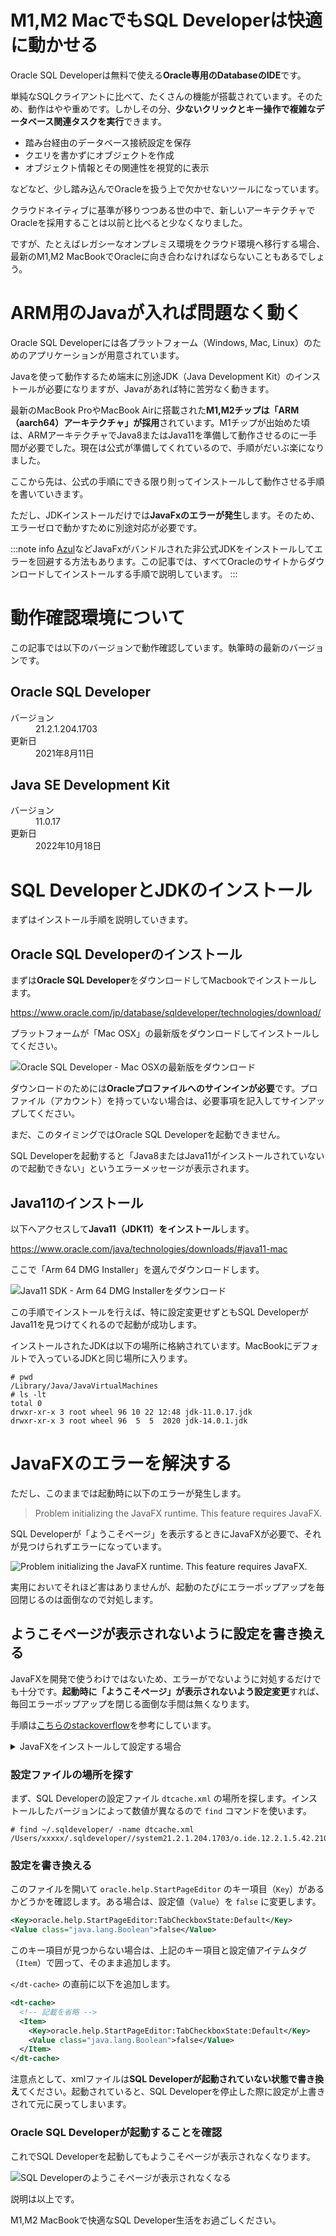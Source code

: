 <!--
title:   M1,M2(ARM)のMacBookでOracle SQL Developerをエラーゼロで動かす
tags:    JDK,M1,M2,oracle,sqldeveloper
id:      cd64cee96895b8ca7080
private: false
-->
# M1,M2 MacでもSQL Developerは快適に動かせる

Oracle SQL Developerは無料で使える**Oracle専用のDatabaseのIDE**です。

単純なSQLクライアントに比べて、たくさんの機能が搭載されています。そのため、動作はやや重めです。しかしその分、**少ないクリックとキー操作で複雑なデータベース関連タスクを実行**できます。

* 踏み台経由のデータベース接続設定を保存
* クエリを書かずにオブジェクトを作成
* オブジェクト情報とその関連性を視覚的に表示

などなど、少し踏み込んでOracleを扱う上で欠かせないツールになっています。

クラウドネイティブに基準が移りつつある世の中で、新しいアーキテクチャでOracleを採用することは以前と比べると少なくなりました。

ですが、たとえばレガシーなオンプレミス環境をクラウド環境へ移行する場合、最新のM1,M2 MacBookでOracleに向き合わなければならないこともあるでしょう。

# ARM用のJavaが入れば問題なく動く

Oracle SQL Developerには各プラットフォーム（Windows, Mac, Linux）のためのアプリケーションが用意されています。

Javaを使って動作するため端末に別途JDK（Java Development Kit）のインストールが必要になりますが、Javaがあれば特に苦労なく動きます。

最新のMacBook ProやMacBook Airに搭載された**M1,M2チップは「ARM（aarch64）アーキテクチャ」が採用**されています。M1チップが出始めた頃は、ARMアーキテクチャでJava8またはJava11を準備して動作させるのに一手間が必要でした。現在は公式が準備してくれているので、手順がだいぶ楽になりました。

ここから先は、公式の手順にできる限り則ってインストールして動作させる手順を書いていきます。

ただし、JDKインストールだけでは**JavaFxのエラーが発生**します。そのため、エラーゼロで動かすために別途対応が必要です。

:::note info
[Azul](https://www.azul.com/)などJavaFxがバンドルされた非公式JDKをインストールしてエラーを回避する方法もあります。この記事では、すべてOracleのサイトからダウンロードしてインストールする手順で説明しています。
:::

# 動作確認環境について

この記事では以下のバージョンで動作確認しています。執筆時の最新のバージョンです。

## Oracle SQL Developer

<dl>
  <dt>バージョン</dt>
  <dd>21.2.1.204.1703</dd>
  <dt>更新日</dt>
  <dd>2021年8月11日</dd>
</dl>

## Java SE Development Kit

<dl>
  <dt>バージョン</dt>
  <dd>11.0.17</dd>
  <dt>更新日</dt>
  <dd>2022年10月18日</dd>
</dl>

# SQL DeveloperとJDKのインストール

まずはインストール手順を説明していきます。

## Oracle SQL Developerのインストール

まずは**Oracle SQL Developer**をダウンロードしてMacbookでインストールします。

https://www.oracle.com/jp/database/sqldeveloper/technologies/download/

プラットフォームが「Mac OSX」の最新版をダウンロードしてインストールしてください。

![Oracle SQL Developer - Mac OSXの最新版をダウンロード](../images/oracle-sqldeveloper-download-macosx.png)

ダウンロードのためには**Oracleプロファイルへのサインインが必要**です。プロファイル（アカウント）を持っていない場合は、必要事項を記入してサインアップしてください。

まだ、このタイミングではOracle SQL Developerを起動できません。

SQL Developerを起動すると「Java8またはJava11がインストールされていないので起動できない」というエラーメッセージが表示されます。

## Java11のインストール

以下へアクセスして**Java11（JDK11）をインストール**します。

https://www.oracle.com/java/technologies/downloads/#java11-mac

ここで「Arm 64 DMG Installer」を選んでダウンロードします。

![Java11 SDK - Arm 64 DMG Installerをダウンロード](../images/oracle-java11-download-macosx.png)

この手順でインストールを行えば、特に設定変更せずともSQL DeveloperがJava11を見つけてくれるので起動が成功します。

インストールされたJDKは以下の場所に格納されています。MacBookにデフォルトで入っているJDKと同じ場所に入ります。

```console
# pwd
/Library/Java/JavaVirtualMachines
# ls -lt
total 0
drwxr-xr-x 3 root wheel 96 10 22 12:48 jdk-11.0.17.jdk
drwxr-xr-x 3 root wheel 96  5  5  2020 jdk-14.0.1.jdk
```

# JavaFXのエラーを解決する

ただし、このままでは起動時に以下のエラーが発生します。

> Problem initializing the JavaFX runtime. This feature requires JavaFX.

SQL Developerが「ようこそページ」を表示するときにJavaFXが必要で、それが見つけられずエラーになっています。

![Problem initializing the JavaFX runtime. This feature requires JavaFX.](../images/sqldeveloper-problem-initializing-the-javafx-runtime.png)

実用においてそれほど害はありませんが、起動のたびにエラーポップアップを毎回閉じるのは面倒なので対処します。

## ようこそページが表示されないように設定を書き換える

JavaFXを開発で使うわけではないため、エラーがでないように対処するだけでも十分です。**起動時に「ようこそページ」が表示されないよう設定変更**すれば、毎回エラーポップアップを閉じる面倒な手間は無くなります。

手順は[こちらのstackoverflow](https://stackoverflow.com/questions/52484814/oracle-sql-developer-problem-initializing-welcome-page)を参考にしています。

<details><summary>JavaFXをインストールして設定する場合</summary>

JavaFXはJavaでGUIアプリケーションを作成するためのフレームワークです。[OpenJavaFXサイト](https://gluonhq.com/products/javafx/#ea)から「aarch64」のJava11（JDK11）に対応したJavaFXのをインストールして、SQL Developerに読み込ませることでエラーを回避できる可能性があります。ただ、記事作成時点ではARM（aarch64）対応のJavaFX 11はダウンロードができませんでした。なお、JavaFXがARM（aarch64）に対応したのも2021年末頃で、比較的最近の出来事です。

</details>

### 設定ファイルの場所を探す

まず、SQL Developerの設定ファイル `dtcache.xml` の場所を探します。インストールしたバージョンによって数値が異なるので `find` コマンドを使います。

```console
# find ~/.sqldeveloper/ -name dtcache.xml
/Users/xxxxx/.sqldeveloper//system21.2.1.204.1703/o.ide.12.2.1.5.42.210420.1713/dtcache.xml
```

### 設定を書き換える

このファイルを開いて `oracle.help.StartPageEditor` のキー項目（`Key`）があるかどうかを確認します。ある場合は、設定値（`Value`）を `false` に変更します。

```xml
<Key>oracle.help.StartPageEditor:TabCheckboxState:Default</Key>
<Value class="java.lang.Boolean">false</Value>
```

このキー項目が見つからない場合は、上記のキー項目と設定値アイテムタグ（`Item`）で囲って、そのまま追加します。

`</dt-cache>` の直前に以下を追加します。

```xml
<dt-cache>
  <!-- 記載を省略 -->
  <Item>
    <Key>oracle.help.StartPageEditor:TabCheckboxState:Default</Key>
    <Value class="java.lang.Boolean">false</Value>
  </Item>
</dt-cache>
```

注意点として、xmlファイルは**SQL Developerが起動されていない状態で書き換え**てください。起動されていると、SQL Developerを停止した際に設定が上書きされて元に戻ってしまいます。

### Oracle SQL Developerが起動することを確認

これでSQL Developerを起動してもようこそページが表示されなくなります。

![SQL Developerのようこそページが表示されなくなる](../images/sqldeveloper-noproblem-initializing.png)

説明は以上です。

M1,M2 MacBookで快適なSQL Developer生活をお過ごしください。